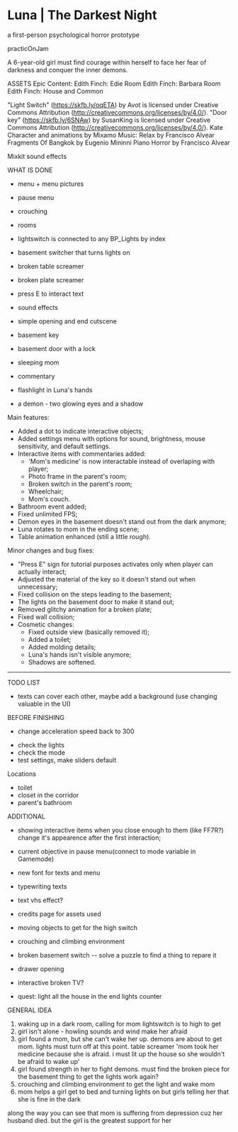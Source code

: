 # Luna | The Darkest Night
a first-person psychological horror prototype

practicOnJam

A 6-year-old girl must find courage within herself to face her fear of darkness and conquer the inner demons.

ASSETS
Epic Content:
Edith Finch: Edie Room
Edith Finch: Barbara Room
Edith Finch: House and Common

"Light Switch" (https://skfb.ly/oqETA) by Avot is licensed under Creative Commons Attribution (http://creativecommons.org/licenses/by/4.0/).
"Door key" (https://skfb.ly/6SNAw) by SusanKing is licensed under Creative Commons Attribution (http://creativecommons.org/licenses/by/4.0/).
Kate Character and animations by Mixamo
Music: 
	Relax by Francisco Alvear
	Fragments Of Bangkok by Eugenio Mininni
	Piano Horror by Francisco Alvear

Mixkit sound effects

WHAT IS DONE

- menu + menu pictures
- pause menu
- crouching
- rooms
- lightswitch is connected to any BP_Lights by index
- basement switcher that turns lights on
- broken table screamer
- broken plate screamer
- press E to interact text
- sound effects
- simple opening and end cutscene 

- basement key
- basement door with a lock
- sleeping mom
- commentary
- flashlight in Luna's hands
- a demon - two glowing eyes and a shadow

Main features:
+ Added a dot to indicate interactive objects;
+ Added settings menu with options for sound, brightness, mouse sensitivity, and default settings.
+ Interactive items with commentaries added:
	* 'Mom's medicine' is now interactable instead of overlaping with player;
	* Photo frame in the parent's room;
 	* Broken switch in the parent's room;
  	* Wheelchair;
  	* Mom's couch.
+ Bathroom event added;
+ Fixed unlimited FPS;
+ Demon eyes in the basement doesn't stand out from the dark anymore;
+ Luna rotates to mom in the ending scene;
+ Table animation enhanced (still a little rough).

Minor changes and bug fixes:
+ "Press E" sign for tutorial purposes activates only when player can actually interact;
+ Adjusted the material of the key so it doesn't stand out when unnecessary;
+ Fixed collision on the steps leading to the basement;
+ The lights on the basement door to make it stand out;
+ Removed glitchy animation for a broken plate;
+ Fixed wall collision;
+ Cosmetic changes:
	+ Fixed outside view (basically removed it);
	+ Added a toilet;
	+ Added molding details;
	+ Luna's hands isn't visible anymore;
	+ Shadows are softened.

----------

TODO LIST

- texts can cover each other, maybe add a background (use changing valuable in the UI)

BEFORE FINISHING
+ change acceleration speed back to 300
- check the lights
- check the mode
- test settings, make sliders default

Locations
- toilet
- closet in the corridor
- parent's bathroom

ADDITIONAL

- showing interactive items when you close enough to them (like FF7R?)
	change it's appearence after the first interaction;
- current objective in pause menu(connect to mode variable in Gamemode)
- new font for texts and menu
- typewriting texts
- text vhs effect?
- credits page for assets used

- moving objects to get for the high switch
- crouching and climbing environment
- broken basement switch -- solve a puzzle to find a thing to repare it
- drawer opening
- interactive broken TV?
- quest: light all the house in the end
	lights counter



GENERAL IDEA

1. waking up in a dark room, calling for mom
lightswitch is to high to get
2. girl isn't alone - howling sounds and wind make her afraid
3. girl found a mom, but she can't wake her up. demons are about to get mom. 
lights must turn off at this point. table screamer
	'mom took her medicine because she is afraid. i must lit up the house so she wouldn't be afraid to wake up'
4. girl found strength in her to fight demons. 
	must find the broken piece for the basement thing to get the lights work again?
5. crouching and climbing environment to get the light and wake mom
6. mom helps a girl get to bed and turning lights on but girls telling her that she is fine in the dark

along the way you can see that mom is suffering from depression cuz her husband died. but the girl is the greatest support for her
